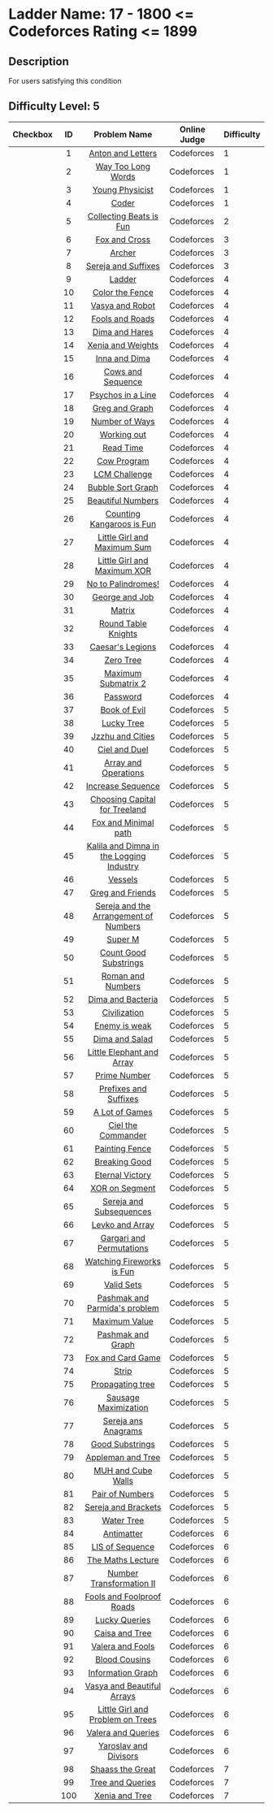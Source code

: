 # Ladder Name: 17 - 1800 <= Codeforces Rating <= 1899
## Description
 For users satisfying this condition
## Difficulty Level: 5

| Checkbox | ID  | Problem Name | Online Judge | Difficulty |
|---|:---:|:---:|---|---|
| |1|[Anton and Letters](http://codeforces.com/problemset/problem/443/A)|Codeforces|1|
| |2|[Way Too Long Words](http://codeforces.com/problemset/problem/71/A)|Codeforces|1|
| |3|[Young Physicist](http://codeforces.com/problemset/problem/69/A)|Codeforces|1|
| |4|[Coder](http://codeforces.com/problemset/problem/384/A)|Codeforces|1|
| |5|[Collecting Beats is Fun](http://codeforces.com/problemset/problem/373/A)|Codeforces|2|
| |6|[Fox and Cross](http://codeforces.com/problemset/problem/389/B)|Codeforces|3|
| |7|[Archer](http://codeforces.com/problemset/problem/312/B)|Codeforces|3|
| |8|[Sereja and Suffixes](http://codeforces.com/problemset/problem/368/B)|Codeforces|3|
| |9|[Ladder](http://codeforces.com/problemset/problem/279/C)|Codeforces|4|
| |10|[Color the Fence](http://codeforces.com/problemset/problem/349/B)|Codeforces|4|
| |11|[Vasya and Robot](http://codeforces.com/problemset/problem/354/A)|Codeforces|4|
| |12|[Fools and Roads](http://codeforces.com/problemset/problem/191/C)|Codeforces|4|
| |13|[Dima and Hares](http://codeforces.com/problemset/problem/358/D)|Codeforces|4|
| |14|[Xenia and Weights](http://codeforces.com/problemset/problem/339/C)|Codeforces|4|
| |15|[Inna and Dima](http://codeforces.com/problemset/problem/374/C)|Codeforces|4|
| |16|[Cows and Sequence](http://codeforces.com/problemset/problem/283/A)|Codeforces|4|
| |17|[Psychos in a Line](http://codeforces.com/problemset/problem/319/B)|Codeforces|4|
| |18|[Greg and Graph](http://codeforces.com/problemset/problem/295/B)|Codeforces|4|
| |19|[Number of Ways](http://codeforces.com/problemset/problem/466/C)|Codeforces|4|
| |20|[Working out](http://codeforces.com/problemset/problem/429/B)|Codeforces|4|
| |21|[Read Time](http://codeforces.com/problemset/problem/343/C)|Codeforces|4|
| |22|[Cow Program](http://codeforces.com/problemset/problem/283/B)|Codeforces|4|
| |23|[LCM Challenge](http://codeforces.com/problemset/problem/235/A)|Codeforces|4|
| |24|[Bubble Sort Graph](http://codeforces.com/problemset/problem/340/D)|Codeforces|4|
| |25|[Beautiful Numbers](http://codeforces.com/problemset/problem/300/C)|Codeforces|4|
| |26|[Counting Kangaroos is Fun](http://codeforces.com/problemset/problem/372/A)|Codeforces|4|
| |27|[Little Girl and Maximum Sum](http://codeforces.com/problemset/problem/276/C)|Codeforces|4|
| |28|[Little Girl and Maximum XOR](http://codeforces.com/problemset/problem/276/D)|Codeforces|4|
| |29|[No to Palindromes!](http://codeforces.com/problemset/problem/464/A)|Codeforces|4|
| |30|[George and Job](http://codeforces.com/problemset/problem/467/C)|Codeforces|4|
| |31|[Matrix](http://codeforces.com/problemset/problem/364/A)|Codeforces|4|
| |32|[Round Table Knights](http://codeforces.com/problemset/problem/71/C)|Codeforces|4|
| |33|[Caesar's Legions](http://codeforces.com/problemset/problem/118/D)|Codeforces|4|
| |34|[Zero Tree](http://codeforces.com/problemset/problem/274/B)|Codeforces|4|
| |35|[Maximum Submatrix 2](http://codeforces.com/problemset/problem/375/B)|Codeforces|4|
| |36|[Password](http://codeforces.com/problemset/problem/126/B)|Codeforces|4|
| |37|[Book of Evil](http://codeforces.com/problemset/problem/337/D)|Codeforces|5|
| |38|[Lucky Tree](http://codeforces.com/problemset/problem/109/C)|Codeforces|5|
| |39|[Jzzhu and Cities](http://codeforces.com/problemset/problem/449/B)|Codeforces|5|
| |40|[Ciel and Duel](http://codeforces.com/problemset/problem/321/B)|Codeforces|5|
| |41|[Array and Operations](http://codeforces.com/problemset/problem/498/C)|Codeforces|5|
| |42|[Increase Sequence](http://codeforces.com/problemset/problem/466/D)|Codeforces|5|
| |43|[Choosing Capital for Treeland](http://codeforces.com/problemset/problem/219/D)|Codeforces|5|
| |44|[Fox and Minimal path](http://codeforces.com/problemset/problem/388/B)|Codeforces|5|
| |45|[Kalila and Dimna in the Logging Industry](http://codeforces.com/problemset/problem/319/C)|Codeforces|5|
| |46|[Vessels](http://codeforces.com/problemset/problem/371/D)|Codeforces|5|
| |47|[Greg and Friends](http://codeforces.com/problemset/problem/295/C)|Codeforces|5|
| |48|[Sereja and the Arrangement of Numbers](http://codeforces.com/problemset/problem/367/C)|Codeforces|5|
| |49|[Super M](http://codeforces.com/problemset/problem/592/D)|Codeforces|5|
| |50|[Count Good Substrings](http://codeforces.com/problemset/problem/451/D)|Codeforces|5|
| |51|[Roman and Numbers](http://codeforces.com/problemset/problem/401/D)|Codeforces|5|
| |52|[Dima and Bacteria](http://codeforces.com/problemset/problem/400/D)|Codeforces|5|
| |53|[Civilization](http://codeforces.com/problemset/problem/455/C)|Codeforces|5|
| |54|[Enemy is weak](http://codeforces.com/problemset/problem/61/E)|Codeforces|5|
| |55|[Dima and Salad](http://codeforces.com/problemset/problem/366/C)|Codeforces|5|
| |56|[Little Elephant and Array](http://codeforces.com/problemset/problem/220/B)|Codeforces|5|
| |57|[Prime Number](http://codeforces.com/problemset/problem/359/C)|Codeforces|5|
| |58|[Prefixes and Suffixes](http://codeforces.com/problemset/problem/432/D)|Codeforces|5|
| |59|[A Lot of Games](http://codeforces.com/problemset/problem/455/B)|Codeforces|5|
| |60|[Ciel the Commander](http://codeforces.com/problemset/problem/321/C)|Codeforces|5|
| |61|[Painting Fence](http://codeforces.com/problemset/problem/448/C)|Codeforces|5|
| |62|[Breaking Good](http://codeforces.com/problemset/problem/507/E)|Codeforces|5|
| |63|[Eternal Victory](http://codeforces.com/problemset/problem/61/D)|Codeforces|5|
| |64|[XOR on Segment](http://codeforces.com/problemset/problem/242/E)|Codeforces|5|
| |65|[Sereja and Subsequences](http://codeforces.com/problemset/problem/314/C)|Codeforces|5|
| |66|[Levko and Array](http://codeforces.com/problemset/problem/360/B)|Codeforces|5|
| |67|[Gargari and Permutations](http://codeforces.com/problemset/problem/463/D)|Codeforces|5|
| |68|[Watching Fireworks is Fun](http://codeforces.com/problemset/problem/372/C)|Codeforces|5|
| |69|[Valid Sets](http://codeforces.com/problemset/problem/486/D)|Codeforces|5|
| |70|[Pashmak and Parmida's problem](http://codeforces.com/problemset/problem/459/D)|Codeforces|5|
| |71|[Maximum Value](http://codeforces.com/problemset/problem/484/B)|Codeforces|5|
| |72|[Pashmak and Graph](http://codeforces.com/problemset/problem/459/E)|Codeforces|5|
| |73|[Fox and Card Game](http://codeforces.com/problemset/problem/388/C)|Codeforces|5|
| |74|[Strip](http://codeforces.com/problemset/problem/487/B)|Codeforces|5|
| |75|[Propagating tree](http://codeforces.com/problemset/problem/383/C)|Codeforces|5|
| |76|[Sausage Maximization](http://codeforces.com/problemset/problem/282/E)|Codeforces|5|
| |77|[Sereja ans Anagrams](http://codeforces.com/problemset/problem/367/B)|Codeforces|5|
| |78|[Good Substrings](http://codeforces.com/problemset/problem/271/D)|Codeforces|5|
| |79|[Appleman and Tree](http://codeforces.com/problemset/problem/461/B)|Codeforces|5|
| |80|[MUH and Cube Walls](http://codeforces.com/problemset/problem/471/D)|Codeforces|5|
| |81|[Pair of Numbers](http://codeforces.com/problemset/problem/359/D)|Codeforces|5|
| |82|[Sereja and Brackets](http://codeforces.com/problemset/problem/380/C)|Codeforces|5|
| |83|[Water Tree](http://codeforces.com/problemset/problem/343/D)|Codeforces|5|
| |84|[Antimatter](http://codeforces.com/problemset/problem/383/D)|Codeforces|6|
| |85|[LIS of Sequence](http://codeforces.com/problemset/problem/486/E)|Codeforces|6|
| |86|[The Maths Lecture](http://codeforces.com/problemset/problem/507/D)|Codeforces|6|
| |87|[Number Transformation II](http://codeforces.com/problemset/problem/346/C)|Codeforces|6|
| |88|[Fools and Foolproof Roads](http://codeforces.com/problemset/problem/362/D)|Codeforces|6|
| |89|[Lucky Queries](http://codeforces.com/problemset/problem/145/E)|Codeforces|6|
| |90|[Caisa and Tree](http://codeforces.com/problemset/problem/463/E)|Codeforces|6|
| |91|[Valera and Fools](http://codeforces.com/problemset/problem/369/D)|Codeforces|6|
| |92|[Blood Cousins](http://codeforces.com/problemset/problem/208/E)|Codeforces|6|
| |93|[Information Graph](http://codeforces.com/problemset/problem/466/E)|Codeforces|6|
| |94|[Vasya and Beautiful Arrays](http://codeforces.com/problemset/problem/354/C)|Codeforces|6|
| |95|[Little Girl and Problem on Trees](http://codeforces.com/problemset/problem/276/E)|Codeforces|6|
| |96|[Valera and Queries](http://codeforces.com/problemset/problem/369/E)|Codeforces|6|
| |97|[Yaroslav and Divisors](http://codeforces.com/problemset/problem/301/D)|Codeforces|6|
| |98|[Shaass the Great](http://codeforces.com/problemset/problem/294/E)|Codeforces|7|
| |99|[Tree and Queries](http://codeforces.com/problemset/problem/375/D)|Codeforces|7|
| |100|[Xenia and Tree](http://codeforces.com/problemset/problem/342/E)|Codeforces|7|
